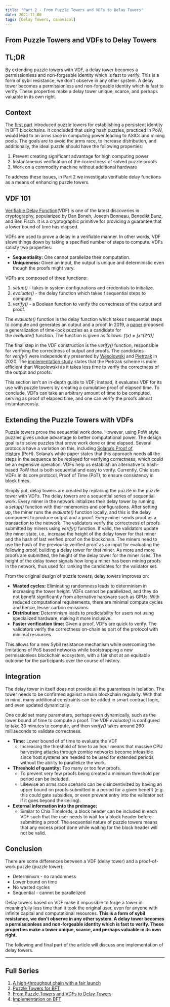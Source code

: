 ```yaml
---
title: "Part 2 - From Puzzle Towers and VDFs to Delay Towers"
date: 2021-11-08
tags: [Delay Towers, canonical]
---
```

<!-- truncate -->

## From Puzzle Towers and VDFs to Delay Towers


## TL;DR


By extending puzzle towers with VDF, a delay tower becomes a permissionless and non-forgeable identity which is fast to verify. This is a form of sybil resistance, we don't observe in any other system. A delay tower becomes a permissionless and non-forgeable identity which is fast to verify. These properties make a delay tower unique, scarce, and perhaps valuable in its own right.


## Context


The [first part](https://siasky.net/EABaWAXFy3Ztx1vVIpOfScjkRaTb1GrFeGRwqFKd6V-hAg) introduced puzzle towers for establishing a persistent identity in BFT blockchains. It concluded that using hash puzzles, practiced in PoW, would lead to an arms race in computing power leading to ASICs and mining pools. The goals are to avoid the arms race, to increase distribution, and additionally, the ideal puzzle should have the following properties:


1. Prevent creating significant advantage for high computing power
2. Instantaneous verification of the correctness of solved puzzle proofs
3. Work on a commodity machine without additional hardware


To address these issues, in Part 2 we investigate verifiable delay functions as a means of enhancing puzzle towers.


## VDF 101


[Verifiable Delay Function](https://eprint.iacr.org/2018/601.pdf)(VDF) is one of the latest discoveries in cryptography, popularized by Dan Boneh, Joseph Bonneau, Benedikt Bunz, and Ben Fisch. It is a cryptographic primitive for providing a guarantee that a lower bound of time has elapsed.


VDFs are used to prove a delay in a verifiable manner. In other words, VDF slows things down by taking a specified number of steps to compute. VDFs satisfy two properties:


* **Sequentiality:** One cannot parallelize their computation.
* **Uniqueness:** Given an input, the output is unique and deterministic even though the proofs might vary.


VDFs are composed of three functions:


1. *setup()* - takes in system configurations and credentials to initialize.
2. *evaluate()* - the delay function which takes *t* sequential steps to compute.
3. *verify()* - a Boolean function to verify the correctness of the output and proof.


The *evaluate()* function is the delay function which takes *t* sequential steps to compute and generates an output and a proof. In 2019, a [paper](https://eprint.iacr.org/2018/601.pdf) proposed a generalization of time-lock puzzles as a candidate for the *evaluate()* function. The function is given as follows: *f(x) \= \[x^(2^t)]*


The final step in the VDF construction is the *verify()* function, responsible for verifying the correctness of output and proofs. The candidates for *verify()* were independently presented by [Wesolowski](https://eprint.iacr.org/2018/623.pdf) and [Pietrzak](https://eprint.iacr.org/2018/627.pdf) in 2020\. The [implementation study](https://eprint.iacr.org/2020/332) states that the Pietrzak scheme is more efficient than Wesolowski as it takes less time to verify the correctness of the output and proofs.


This section isn't an in-depth guide to VDF; instead, it evaluates VDF for its use with puzzle towers by creating a cumulative proof of elapsed time. To conclude, VDFs can take an arbitrary amount of time to be computed, serving as proof of elapsed time, and one can verify the proofs almost instantaneously.


## Extending the Puzzle Towers with VDFs


Puzzle towers prove the sequential work done. However, using PoW style puzzles gives undue advantage to better computational power. The design goal is to solve puzzles that prove work done or time elapsed. Several protocols have a variation on this, including [Solana’s Proof of History](https://solana.com/solana-whitepaper.pdf) (PoH). Solana’s white paper states that this approach needs all the steps in the sequence to be replayed for verifying correctness, which could be an expensive operation. VDFs help us establish an alternative to hash-based PoW that is both sequential and easy to verify. Currently, Chia uses VDFs in its core protocol, Proof of Time (PoT), to ensure consistency in block times.


Simply put, delay towers are created by replacing the puzzle in the puzzle tower with VDFs. The delay towers are a sequential series of sequential work. Every miner in the network initializes their delay tower by running a *setup()* function with their mnemonics and configurations. After setting up, the miner runs the *evaluate()* function locally, and this is the delay component to produce output and a proof. Every miner sends proof as a transaction to the network. The validators verify the correctness of proofs submitted by miners using *verify()* function. If valid, the validators update the miner state, i.e., increase the height of the delay tower for that miner and the hash of last verified proof on the blockchain. The miners need to use the hash of the previously verified proof as an input for evaluating the following proof, building a delay tower for that miner. As more and more proofs are submitted, the height of the delay tower for the miner rises. The height of the delay tower signals how long a miner has been mining proofs in the network, thus used for ranking the candidates for the validator set.


From the original design of puzzle towers, delay towers improves on:


* **Wasted cycles:** Eliminating randomness leads to determinism in increasing the tower height. VDFs cannot be parallelized, and they do not benefit significantly from alternative hardware such as GPUs. With reduced computational requirements, there are minimal compute cycles and hence, lesser carbon emissions.
* **Distribution:** Determinism leads to predictability for users not using specialized hardware, making it more inclusive.
* **Faster verification time:** Given a proof, VDFs are quick to verify. The validators verify the correctness on-chain as part of the protocol with minimal resources.


This allows for a new Sybil resistance mechanism while overcoming the limitations of PoS based networks while bootstrapping a new permissionless blockchain ecosystem, with a fair shot at an equitable outcome for the participants over the course of history.


## Integration


The delay tower in itself does not provide all the guarantees in isolation. The tower needs to be confirmed against a main blockchain regularly. With that in mind, many additional constraints can be added in smart contract logic, and even updated dynamically.


One could set many parameters, perhaps even dynamically, such as the lower bound of time to compute a proof. The VDF *evaluate()* is configured to take 30 minutes to compute, and then *verify()* takes around 260 milliseconds to validate correctness.


* **Time:** Lower bound of of time to evaluate the VDF
	+ Increasing the threshold of time to an hour means that massive CPU harvesting attacks through zombie networks become infeasible since host systems are needed to be used for extended periods without the ability to parallelize the work.
* **Threshold of quantity:** Too many or too few proofs.
	+ To prevent very few proofs being created a minimum threshold per period can be included.
	+ Likewise an arms race scenario can be disincentivized by having an upper bound on proofs submitted in a period for a given benefit (e.g. this could gate subsidies, or even prevent entry into the validator set if it goes beyond the ceiling).
* **External information into the preimage:**
	+ Similar to Chia Timelords, a block header can be included in each VDF such that the user needs to wait for a block header before submitting a proof. The sequential nature of puzzle towers means that any excess proof done while waiting for the block header will not be valid.


## Conclusion


There are some differences between a VDF (delay tower) and a proof-of-work puzzle (puzzle tower):


* Determinism - no randomness
* Lower bound on time
* No wasted cycles
* Sequential - cannot be parallelized


Delay towers based on VDF make it impossible to forge a tower in meaningfully less time than it took the original user, even for anyone with infinite capital and computational resources. **This is a form of sybil resistance, we don't observe in any other system. A delay tower becomes a permissionless and non-forgeable identity which is fast to verify. These properties make a tower unique, scarce, and perhaps valuable in its own right.**


The following and final part of the article will discuss one implementation of delay towers.




---


## Full Series


1. [A high-throughput chain with a fair launch](http://openlibra.blog/2021/11/01/delay-towers-part-0/)
2. [Puzzle Towers for BFT](http://openlibra.blog/2021/11/05/delay-towers-part-1/)
3. [From Puzzle Towers and VDFs to Delay Towers](http://openlibra.blog/2021/11/08/delay-towers-part-2/)
4. [Implementation on BFT](http://openlibra.blog/2021/11/12/part-3-a-delay-towers-implementation-on-bft/)
